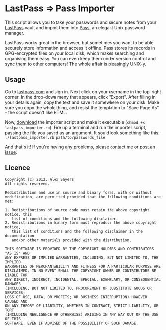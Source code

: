 LastPass => Pass Importer
=========================

This script allows you to take your passwords and secure notes from your
[LastPass](http://lastpass.com) vault and import them into
[Pass](http://zx2c4.com/projects/password-store/), an elegant Unix password
manager.

LastPass works great in the browser, but sometimes you want to be able securely
store information and access it offline. Pass stores its records in
GPG-encrypted files on your local disk, which makes searching and organising
them easy. You can even keep them under version control and sync them to other
computers! The whole affair is pleasingly UNIX-y.

Usage
-----

Go to [lastpass.com](lastpass.com) and sign in. Next click on your username in the top-right
corner. In the drop-down meny that appears, click "Export". After filling in
your details again, copy the text and save it somewhere on your disk. Make sure
you copy the whole thing, and resist the temptation to "Save Page As" - the
script doesn't like HTML.

Now, [download](https://raw.github.com/asayers/lastpass-importer/master/lastpass_importer.rb) the importer script and make it executable (`chmod +x lastpass_importer.rb`). Fire up a terminal and run the importer script, passing the
file you saved as an argument. It sould look something like this:
``
./lastpass_importer.rb path/to/passwords_file
``

And that's it! If you're having any problems, please [contact me](mailto:alex.sayers@gmail.com) or [post an issue](https://github.com/asayers/lastpass-importer/issues).

Licence
-------

    Copyright (c) 2012, Alex Sayers
    All rights reserved.

    Redistribution and use in source and binary forms, with or without
    modification, are permitted provided that the following conditions are met: 

    1. Redistributions of source code must retain the above copyright notice, this
       list of conditions and the following disclaimer. 
    2. Redistributions in binary form must reproduce the above copyright notice,
       this list of conditions and the following disclaimer in the documentation
       and/or other materials provided with the distribution. 

    THIS SOFTWARE IS PROVIDED BY THE COPYRIGHT HOLDERS AND CONTRIBUTORS "AS IS" AND
    ANY EXPRESS OR IMPLIED WARRANTIES, INCLUDING, BUT NOT LIMITED TO, THE IMPLIED
    WARRANTIES OF MERCHANTABILITY AND FITNESS FOR A PARTICULAR PURPOSE ARE
    DISCLAIMED. IN NO EVENT SHALL THE COPYRIGHT OWNER OR CONTRIBUTORS BE LIABLE FOR
    ANY DIRECT, INDIRECT, INCIDENTAL, SPECIAL, EXEMPLARY, OR CONSEQUENTIAL DAMAGES
    (INCLUDING, BUT NOT LIMITED TO, PROCUREMENT OF SUBSTITUTE GOODS OR SERVICES;
    LOSS OF USE, DATA, OR PROFITS; OR BUSINESS INTERRUPTION) HOWEVER CAUSED AND
    ON ANY THEORY OF LIABILITY, WHETHER IN CONTRACT, STRICT LIABILITY, OR TORT
    (INCLUDING NEGLIGENCE OR OTHERWISE) ARISING IN ANY WAY OUT OF THE USE OF THIS
    SOFTWARE, EVEN IF ADVISED OF THE POSSIBILITY OF SUCH DAMAGE.
